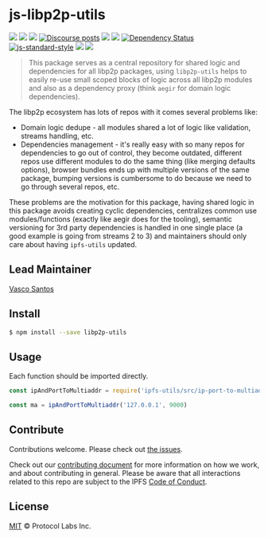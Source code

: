 # js-libp2p-utils

[![](https://img.shields.io/badge/made%20by-Protocol%20Labs-blue.svg?style=flat-square)](http://protocol.ai)
[![](https://img.shields.io/badge/project-libp2p-yellow.svg?style=flat-square)](http://libp2p.io/)
[![](https://img.shields.io/badge/freenode-%23libp2p-yellow.svg?style=flat-square)](http://webchat.freenode.net/?channels=%23libp2p)
[![Discourse posts](https://img.shields.io/discourse/https/discuss.libp2p.io/posts.svg)](https://discuss.libp2p.io)
[![](https://img.shields.io/codecov/c/github/libp2p/js-libp2p-utils.svg?style=flat-square)](https://codecov.io/gh/libp2p/js-libp2p-utils)
[![](https://img.shields.io/travis/libp2p/js-libp2p-utils.svg?style=flat-square)](https://travis-ci.com/libp2p/js-libp2p-utils)
[![Dependency Status](https://david-dm.org/libp2p/js-libp2p-utils.svg?style=flat-square)](https://david-dm.org/libp2p/js-libp2p-utils)
[![js-standard-style](https://img.shields.io/badge/code%20style-standard-brightgreen.svg?style=flat-square)](https://github.com/feross/standard)
![](https://img.shields.io/badge/npm-%3E%3D3.0.0-orange.svg?style=flat-square)
![](https://img.shields.io/badge/Node.js-%3E%3D6.0.0-orange.svg?style=flat-square)

> This package serves as a central repository for shared logic and dependencies for all libp2p packages, using `libp2p-utils` helps to easily re-use small scoped blocks of logic across all libp2p modules and also as a dependency proxy (think `aegir` for domain logic dependencies).


The libp2p ecosystem has lots of repos with it comes several problems like: 
- Domain logic dedupe - all modules shared a lot of logic like validation, streams handling, etc.
- Dependencies management - it's really easy with so many repos for dependencies to go out of control, they become outdated, different repos use different modules to do the same thing (like merging defaults options), browser bundles ends up with multiple versions of the same package, bumping versions is cumbersome to do because we need to go through several repos, etc.

These problems are the motivation for this package, having shared logic in this package avoids creating cyclic dependencies, centralizes common use modules/functions (exactly like aegir does for the tooling), semantic versioning for 3rd party dependencies is handled in one single place (a good example is going from streams 2 to 3) and maintainers should only care about having `ipfs-utils` updated.

## Lead Maintainer

[Vasco Santos](https://github.com/vasco-santos)

## Install


```bash
$ npm install --save libp2p-utils
```

## Usage
Each function should be imported directly.

```js
const ipAndPortToMultiaddr = require('ipfs-utils/src/ip-port-to-multiaddr')

const ma = ipAndPortToMultiaddr('127.0.0.1', 9000)
```

## Contribute

Contributions welcome. Please check out [the issues](https://github.com/libp2p/js-libp2p-utils/issues).

Check out our [contributing document](https://github.com/ipfs/community/blob/master/contributing.md) for more information on how we work, and about contributing in general. Please be aware that all interactions related to this repo are subject to the IPFS [Code of Conduct](https://github.com/ipfs/community/blob/master/code-of-conduct.md).

## License

[MIT](LICENSE) © Protocol Labs Inc.
